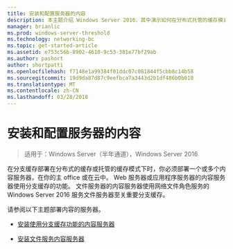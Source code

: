 ```yaml
---
title: 安装和配置服务器的内容
description: 本主题介绍 Windows Server 2016，其中演示如何在分布式托管的缓存模式优化分支机构中 WAN 带宽使用量部署分支缓存分支缓存部署指南中
manager: brianlic
ms.prod: windows-server-threshold
ms.technology: networking-bc
ms.topic: get-started-article
ms.assetid: e753c56b-8902-4610-9c53-381e77bf29ab
ms.author: pashort
author: shortpatti
ms.openlocfilehash: f7148e1a99384f01ddc07c081844f5cbb8c14b58
ms.sourcegitcommit: 19d9da87d87c9eefbca7a3443d2b1df486b0b010
ms.translationtype: MT
ms.contentlocale: zh-CN
ms.lasthandoff: 03/28/2018
---
```

# <a name="install-and-configure-content-servers"></a>安装和配置服务器的内容

>适用于：Windows Server（半年通道），Windows Server 2016

在分支缓存部署在分布式的缓存或托管的缓存模式下时，你必须部署一个或多个内容服务器，在你的主 office 或在云中。 Web 服务器或应用程序服务器的内容服务器使用分支缓存的功能。 文件服务器的内容服务器使用网络文件角色服务的 Windows Server 2016 服务文件服务器至关重要分支缓存。  
  
请参阅以下主题部署内容的服务器。  
  
-   [安装使用分支缓存功能的内容服务器](../../branchcache/deploy/Install-Content-Servers-that-Use-the-BranchCache-Feature.md)  
  
-   [安装文件服务内容服务器](../../branchcache/deploy/Install-File-Services-Content-Servers.md)  
  


